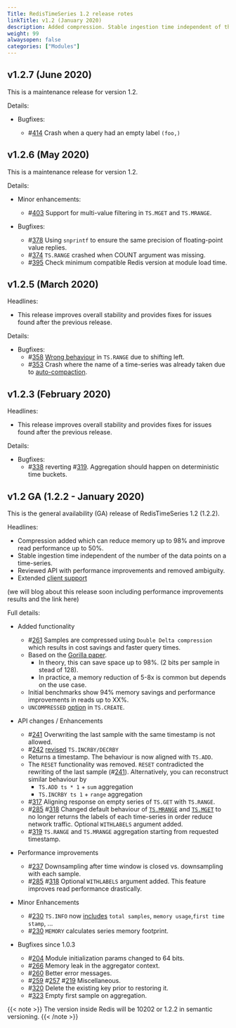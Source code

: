 ```yaml
---
Title: RedisTimeSeries 1.2 release rotes
linkTitle: v1.2 (January 2020)
description: Added compression. Stable ingestion time independent of the number of the data points on a time-series. API performance improvements. Extended client support.
weight: 99
alwaysopen: false
categories: ["Modules"]
---
```

## v1.2.7 (June 2020)

This is a maintenance release for version 1.2.

Details:

- Bugfixes:

    - #[414](https://github.com/RedisTimeSeries/RedisTimeSeries/issues/414) Crash when a query had an empty label `(foo,)`

## v1.2.6 (May 2020)

This is a maintenance release for version 1.2.

Details:

- Minor enhancements:

    - #[403](https://github.com/RedisTimeSeries/RedisTimeSeries/pull/403) Support for multi-value filtering in `TS.MGET` and `TS.MRANGE`.

- Bugfixes:

    - #[378](https://github.com/RedisTimeSeries/RedisTimeSeries/pull/378) Using `snprintf` to ensure the same precision of floating-point value replies.
    - #[374](https://github.com/RedisTimeSeries/RedisTimeSeries/pull/374) `TS.RANGE` crashed when COUNT argument was missing.
    - #[395](https://github.com/RedisTimeSeries/RedisTimeSeries/pull/395) Check minimum compatible Redis version at module load time.

## v1.2.5 (March 2020)

Headlines:

- This release improves overall stability and provides fixes for issues found after the previous release.

Details:

- Bugfixes:
    - #[358](https://github.com/redistimeseries/redistimeseries/issues/358) [Wrong behaviour](https://groups.google.com/forum/?utm_medium=email&utm_source=footer#!topic/redistimeseries/wH0R69e8lOs) in `TS.RANGE` due to shifting left.
    - #[353](https://github.com/redistimeseries/redistimeseries/issues/353) Crash where the name of a time-series was already taken due to [auto-compaction](https://oss.redislabs.com/redistimeseries/configuration/#compaction_policy-policy).

## v1.2.3 (February 2020)

Headlines:

- This release improves overall stability and provides fixes for issues found after the previous release.

Details:

- Bugfixes:
    - #[338](https://github.com/redistimeseries/redistimeseries/issues/338) reverting #[319](https://github.com/redistimeseries/redistimeseries/issues/319).  Aggregation should happen on deterministic time buckets.

## v1.2 GA (1.2.2 - January 2020)

This is the general availability (GA) release of RedisTimeSeries 1.2 (1.2.2).

Headlines:

- Compression added which can reduce memory up to 98% and improve read performance up to 50%.
- Stable ingestion time independent of the number of the data points on a time-series.
- Reviewed API with performance improvements and removed ambiguity.
- Extended [client support](https://oss.redislabs.com/redistimeseries/#client-libraries)

(we will blog about this release soon including performance improvements results and the link here)

Full details:

- Added functionality
    - #[261](https://github.com/RedisTimeSeries/RedisTimeSeries/issues/261) Samples are compressed using `Double Delta compression` which results in cost savings and faster query times.
    - Based on the [Gorilla paper](https://www.vldb.org/pvldb/vol8/p1816-teller.pdf).
        - In theory, this can save space up to 98%. (2 bits per sample in stead of 128).
        - In practice, a memory reduction of 5-8x is common but depends on the use case.
    - Initial benchmarks show 94% memory savings and performance improvements in reads up to XX%.
    - `UNCOMPRESSED` [option](https://oss.redislabs.com/redistimeseries/commands/#tscreate) in `TS.CREATE`.

- API changes / Enhancements
    - #[241](https://github.com/RedisTimeSeries/RedisTimeSeries/issues/241) Overwriting the last sample with the same timestamp is not allowed.
    - #[242](https://github.com/RedisTimeSeries/RedisTimeSeries/issues/242) [revised](https://oss.redislabs.com/redistimeseries/commands/#tsincrbytsdecrby) `TS.INCRBY/DECRBY`
    - Returns a timestamp.  The behaviour is now aligned with `TS.ADD`.
    - The `RESET` functionality was removed. `RESET` contradicted the rewriting of the last sample (#[241](https://github.com/RedisTimeSeries/RedisTimeSeries/issues/241)).
    Alternatively, you can reconstruct similar behaviour by
        - `TS.ADD ts * 1` + `sum` aggregation
        - `TS.INCRBY ts 1` + `range` aggregation
    - #[317](https://github.com/RedisTimeSeries/RedisTimeSeries/issues/317) Aligning response on empty series of `TS.GET` with `TS.RANGE`.
    - #[285](https://github.com/RedisTimeSeries/RedisTimeSeries/issues/285) #[318](https://github.com/RedisTimeSeries/RedisTimeSeries/issues/318) Changed default behaviour of  [`TS.MRANGE`](https://oss.redislabs.com/redistimeseries/commands/#tsmrange) and  [`TS.MGET`](https://oss.redislabs.com/redistimeseries/commands/#tsmget) to no longer returns the labels of each time-series in order reduce network traffic. Optional `WITHLABELS` argument added.
    - #[319](https://github.com/RedisTimeSeries/RedisTimeSeries/issues/319) `TS.RANGE` and `TS.MRANGE` aggregation starting from requested timestamp.

- Performance improvements
    - #[237](https://github.com/RedisTimeSeries/RedisTimeSeries/issues/237) Downsampling after time window is closed vs. downsampling with each sample.
    - #[285](https://github.com/RedisTimeSeries/RedisTimeSeries/issues/285) #[318](https://github.com/RedisTimeSeries/RedisTimeSeries/issues/318) Optional `WITHLABELS` argument added.  This feature improves read performance drastically.

- Minor Enhancements
    - #[230](https://github.com/RedisTimeSeries/RedisTimeSeries/issues/230) `TS.INFO` now [includes](https://oss.redislabs.com/redistimeseries/commands/#tsinfo) `total samples`, `memory usage`,`first time stamp`, ...
    - #[230](https://github.com/RedisTimeSeries/RedisTimeSeries/issues/230) `MEMORY` calculates series memory footprint.

- Bugfixes since 1.0.3
    - #[204](https://github.com/RedisTimeSeries/RedisTimeSeries/issues/204) Module initialization params changed to 64 bits.
    - #[266](https://github.com/RedisTimeSeries/RedisTimeSeries/issues/266) Memory leak in the aggregator context.
    - #[260](https://github.com/RedisTimeSeries/RedisTimeSeries/issues/260) Better error messages.
    - #[259](https://github.com/RedisTimeSeries/RedisTimeSeries/issues/259) #[257](https://github.com/RedisTimeSeries/RedisTimeSeries/issues/257) #[219](https://github.com/RedisTimeSeries/RedisTimeSeries/issues/219) Miscellaneous.
    - #[320](https://github.com/RedisTimeSeries/RedisTimeSeries/issues/320) Delete the existing key prior to restoring it.
    - #[323](https://github.com/RedisTimeSeries/RedisTimeSeries/issues/323) Empty first sample on aggregation.

{{< note >}}
The version inside Redis will be 10202 or 1.2.2 in semantic versioning.
{{< /note >}}